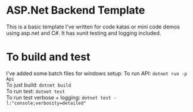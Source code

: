 # ASP.Net Backend Template
 This is a basic template I've written for code katas or mini code demos using
 asp.net and C#. It has xunit testing and logging included.



# To build and test
I've added some batch files for windows setup.
To run API: `dotnet run -p Api` <br>
To just build: `dotnet build` <br>
To run test: `dotnet test` <br>
To run test verbose + logging: `dotnet test -l:"console;verbosity=detailed"`
